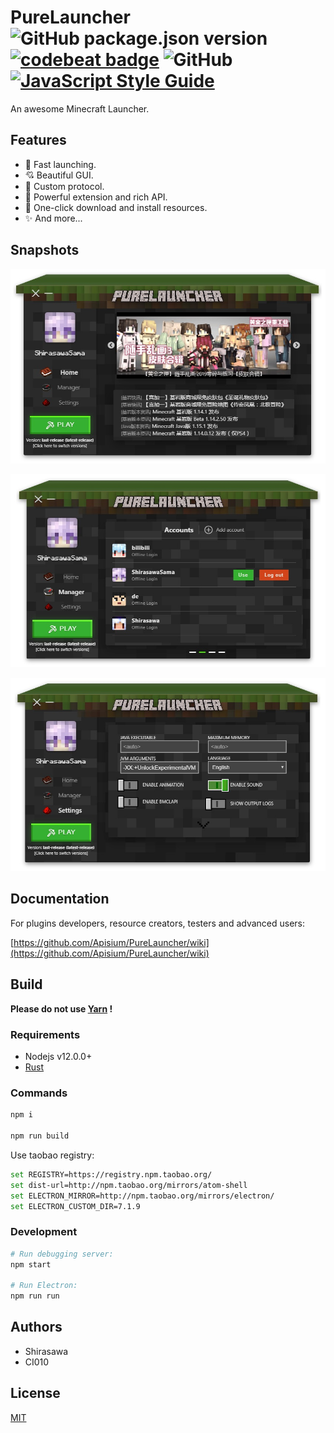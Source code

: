 # PureLauncher ![GitHub package.json version](https://img.shields.io/github/package-json/v/Apisium/PureLauncher) [![codebeat badge](https://codebeat.co/badges/2afd1913-119b-4b47-acb8-dbac54259a4e)](https://codebeat.co/projects/github-com-apisium-purelauncher-master) ![GitHub](https://img.shields.io/github/license/Apisium/PureLauncher) [![JavaScript Style Guide](https://img.shields.io/badge/code_style-standard-brightgreen.svg)](https://standardjs.com)

An awesome Minecraft Launcher.

## Features

- 🚀 Fast launching.
- 💘 Beautiful GUI.
- 🎉 Custom protocol.
- 🤔 Powerful extension and rich API.
- 🎁 One-click download and install resources.
- ✨ And more...

## Snapshots

![Home](./snapshots/home.jpg)

![Accounts](./snapshots/accounts.jpg)

![Settings](./snapshots/settings.jpg)

## Documentation

For plugins developers, resource creators, testers and advanced users:

[https://github.com/Apisium/PureLauncher/wiki](https://github.com/Apisium/PureLauncher/wiki)

## Build

**Please do not use [Yarn](https://yarnpkg.com) !**

### Requirements

- Nodejs v12.0.0+
- [Rust](https://rustup.rs/)

### Commands

```bash
npm i

npm run build
```

Use taobao registry:

```bash
set REGISTRY=https://registry.npm.taobao.org/
set dist-url=http://npm.taobao.org/mirrors/atom-shell
set ELECTRON_MIRROR=http://npm.taobao.org/mirrors/electron/
set ELECTRON_CUSTOM_DIR=7.1.9
```

### Development

```bash
# Run debugging server:
npm start

# Run Electron:
npm run run
```

## Authors

- Shirasawa
- CI010

## License

[MIT](./LICENSE)
